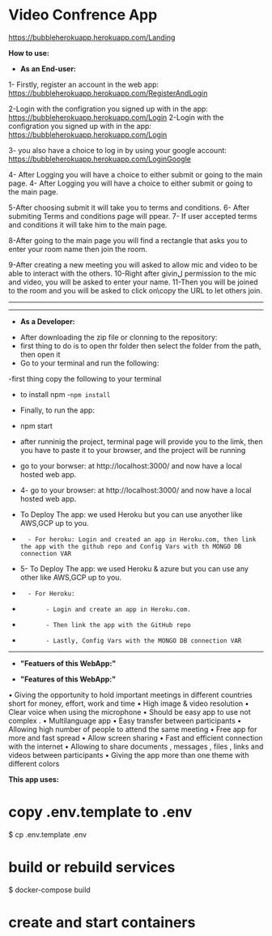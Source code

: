 # Video Confrence App 
https://bubbleherokuapp.herokuapp.com/Landing

**How to use:**

* **As an End-user:**

1- Firstly, register an account in the web app: https://bubbleherokuapp.herokuapp.com/RegisterAndLogin


2-Login with the configration you signed up with in the app: https://bubbleherokuapp.herokuapp.com/Login
2-Login with the configration you signed up with in the app: https://bubbleherokuapp.herokuapp.com/Login

3- you also have a choice to log in by using your google account: https://bubbleherokuapp.herokuapp.com/LoginGoogle

4- After Logging you will have a choice to either submit or going to the main page.
4- After Logging you will have a choice to either submit or going to the main page.

5-After choosing submit it will take you to terms and conditions.
6- After submiting Terms and conditions page will ppear. 
7- If user accepted terms and conditions it will take him to the main page.


8-After going to the main page you will find a rectangle that asks you to enter your room name then join the room.


9-After creating a new meeting you will asked to allow mic and video to be able to interact with the others. 
10-Right after givinل permission to the mic and video, you will be asked to enter your name.
11-Then you will be joined to the room and you will be asked to click on\copy the URL to let others join.


 
 ------------------------------------------------------------------------------------------------------------------------------------------------------------------------------
------------------------------------------------------------------------------------------------------------------------------------------------------------------------------

* **As a Developer:**

 - After downloading the zip file or clonning to the repository:
 - first thing to do is to open thr folder then select the folder from the path, then open it
 - Go to your terminal and run the following: 

  -first thing copy the following to your terminal

  - to install npm 
  -`npm install`

    

  -  Finally, to run the app: 
  -  npm start
  - after runninig the project, terminal page will provide you to the limk, then you have to paste it to your browser, and the project will be running
   - go to your borwser: at http://localhost:3000/ and now have a local hosted web app.
   + 4- go to your browser: at http://localhost:3000/ and now have a local hosted web app.

  +  To Deploy The app: we used Heroku but you can use anyother like AWS,GCP up to you.
  +       - For heroku: Login and created an app in Heroku.com, then link the app with the github repo and Config Vars with th MONGO DB connection VAR
  + 5- To Deploy The app: we used Heroku & azure but you can use any other like AWS,GCP up to you.
  +       - For Heroku:
  +            - Login and create an app in Heroku.com.
  +            - Then link the app with the GitHub repo
  +            - Lastly, Config Vars with the MONGO DB connection VAR
-------------------------------------------------------------------------------------------------------------------------------------------------------------------------------
- **"Featuers of this WebApp:"**
+ **"Features of this WebApp:"**

•	Giving the opportunity to hold important meetings in different countries
short for money, effort, work and time
•	High image & video resolution 
•	Clear voice when using the microphone 
•	Should be easy app to use not complex .
•	Multilanguage app
•	Easy transfer between participants 
•	Allowing high number of people to attend the same meeting 
•	Free app for more and fast spread 
•	Allow screen sharing 
•	Fast and efficient connection with the internet
•	Allowing to share documents , messages , files , links and videos between participants
•	Giving the app more than one theme with different colors 


**This app uses:**

# copy .env.template to .env
$ cp .env.template .env
# build or rebuild services
$ docker-compose build
# create and start containers





